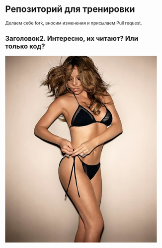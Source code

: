 # Репозиторий для тренировки

Делаем себе fork, вносим изменения и присылаем Pull request.

## Заголовок2. Интересно, их читают? Или только код?

![pretty](bikini.jpeg)
